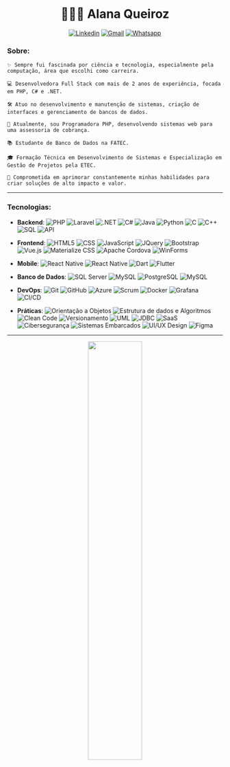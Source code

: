 <h1 align="center">👩🏻‍💻 Alana Queiroz</h1>

<div align="center">
<p>

[![Linkedin](https://img.shields.io/badge/-linkedin.com/in/alanaqueirozb-6940c5?style=flat-square&logo=Linkedin&logoColor=white&link=https://www.linkedin.com/in/diego-schell-fernandes/)](https://www.linkedin.com/in/alanaqueirozb/) 
[![Gmail](https://img.shields.io/badge/-alanaqueirozb@gmail.com-6940c5?style=flat-square&logo=Gmail&logoColor=white&link=mailto:alanaqueirozb@gmail.com)](mailto:alanaqueirozb@gmail.com)
[![Whatsapp](https://img.shields.io/badge/-14991074570-6940c5?style=flat-square&logo=whatsapp&logoColor=white&link=http://wa.me/14991074570)](http://wa.me/5514991074570)

</p>
</div>

<h3><strong>Sobre:</strong></h3>

```
✨ Sempre fui fascinada por ciência e tecnologia, especialmente pela computação, área que escolhi como carreira.

💻 Desenvolvedora Full Stack com mais de 2 anos de experiência, focada em PHP, C# e .NET.

🛠️ Atuo no desenvolvimento e manutenção de sistemas, criação de interfaces e gerenciamento de bancos de dados.

💼 Atualmente, sou Programadora PHP, desenvolvendo sistemas web para uma assessoria de cobrança.

📚 Estudante de Banco de Dados na FATEC.

🎓 Formação Técnica em Desenvolvimento de Sistemas e Especialização em Gestão de Projetos pela ETEC.

🚀 Comprometida em aprimorar constantemente minhas habilidades para criar soluções de alto impacto e valor.
```

---

<h3><strong>Tecnologias:</strong></h3>

- **Backend**:
![PHP](https://img.shields.io/badge/-PHP-2e2e2e?style=flat&logo=PHP)
![Laravel](https://img.shields.io/badge/-Laravel-2e2e2e?style=flat&logo=Laravel)
![.NET](https://img.shields.io/badge/-.NET-2e2e2e?style=flat&logo=dotnet)
![C#](https://img.shields.io/badge/C%23-333333.svg?style=flat&logo=C%2B%2B&logoColor=68217A)
![Java](https://img.shields.io/badge/-Java-333333?style=flat&logo=openjdk&logoColor=F80000)
![Python](https://img.shields.io/badge/-Python-333333?style=flat&logo=python)
![C](https://img.shields.io/badge/-C-333333?style=flat&logo=C)
![C++](https://img.shields.io/badge/-C++-333333?style=flat&logo=C%2B%2B&logoColor=00599C)
![SQL](https://img.shields.io/badge/-SQL-333333?style=flat)
![API](https://img.shields.io/badge/-API-333333?style=flat&logo=postman)

- **Frontend**:
![HTML5](https://img.shields.io/badge/-HTML-333333?style=flat&logo=HTML5)
![CSS](https://img.shields.io/badge/-CSS-333333?style=flat&logo=CSS3&logoColor=1572B6)
![JavaScript](https://img.shields.io/badge/-JavaScript-333333?style=flat&logo=javascript)
![JQuery](https://img.shields.io/badge/-JQuery-333333?style=flat&logo=jquery)
![Bootstrap](https://img.shields.io/badge/-Bootstrap-333333?style=flat&logo=bootstrap)
![Vue.js](https://img.shields.io/badge/-Vue.js-333333?style=flat&logo=vuedotjs)
![Materialize CSS](https://img.shields.io/badge/-Materialize_CSS-333333?style=flat&logo=material-design)
![Apache Cordova](https://img.shields.io/badge/-Apache_Cordova-333333?style=flat&logo=apachecordova)
![WinForms](https://img.shields.io/badge/-WinForms-333333?style=flat)

- **Mobile**:
![React Native](https://img.shields.io/badge/-Java%20Android-333333?style=flat&logo=android)
![React Native](https://img.shields.io/badge/-React%20Native-333333?style=flat&logo=react)
![Dart](https://img.shields.io/badge/-Dart-333333?style=flat&logo=Dart&logoColor=00579E)
![Flutter](https://img.shields.io/badge/-Flutter-333333?style=flat&logo=Flutter&logoColor=13B9FD)

- **Banco de Dados**:
![SQL Server](https://img.shields.io/badge/SQL_Server-333333?style=flat)
![MySQL](https://img.shields.io/badge/-MySQL-333333?style=flat&logo=mysql)
![PostgreSQL](https://img.shields.io/badge/-PostgreSQL-333333?style=flat&logo=postgresql)
![MySQL](https://img.shields.io/badge/-MongoDB-333333?style=flat&logo=mongodb)

- **DevOps**:
![Git](https://img.shields.io/badge/-Git-333333?style=flat&logo=git)
![GitHub](https://img.shields.io/badge/-GitHub-333333?style=flat&logo=github)
![Azure](https://img.shields.io/badge/-Azure-333333?style=flat)
![Scrum](https://img.shields.io/badge/-Scrum-333333?style=flat&logo=scrumalliance)
![Docker](https://img.shields.io/badge/-Docker-333333?style=flat&logo=docker)
![Grafana](https://img.shields.io/badge/-Grafana-333333?style=flat&logo=grafana)
![CI/CD](https://img.shields.io/badge/-CI/CD-333333?style=flat&logo=githubactions)

- **Práticas**:
![Orientação a Objetos](https://img.shields.io/badge/-Orientação_a_Objetos-333333?style=flat&logo=codeforces)
![Estrutura de dados e Algoritmos](https://img.shields.io/badge/-Estrutura_de_dados_e_Algoritmos-333333?style=flat&logo=leetcode)
![Clean Code](https://img.shields.io/badge/-Clean_Code-333333?style=flat)
![Versionamento](https://img.shields.io/badge/-Versionamento-333333?style=flat&logo=git)
![UML](https://img.shields.io/badge/-UML-333333?style=flat&logo=uml)
![JDBC](https://img.shields.io/badge/-JDBC-333333?style=flat)
![SaaS](https://img.shields.io/badge/-SaaS-333333?style=flat)
![Cibersegurança](https://img.shields.io/badge/-Cibersegurança-333333?style=flat)
![Sistemas Embarcados](https://img.shields.io/badge/-Sistemas_Embarcados-333333?style=flat)
![UI/UX Design](https://img.shields.io/badge/-UI/UX_Design-333333?style=flat)
![Figma](https://img.shields.io/badge/-Figma-333333?style=flat&logo=figma)
</p>
</p>

---

<div align="center">
  <img width="50%" src="https://github-readme-stats.vercel.app/api/top-langs/?username=alanaqueiroz&layout=compact&theme=midnight-purple&locale=pt-br"/>
</div>
